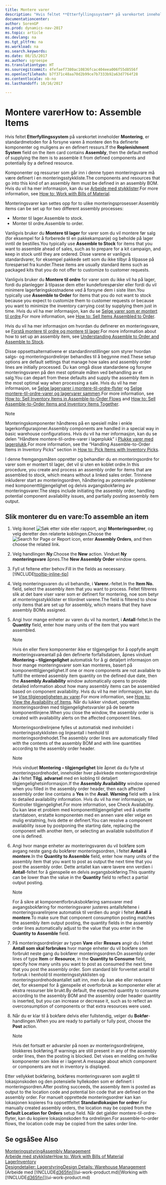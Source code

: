 ```yaml
---
title: Montere varer
description: "Hvis feltet **Etterfyllingssystem** på varekortet inneholder **Montering**, er standardmetoden for å forsyne varen å montere den fra definerte komponenter og muligens av en definert ressurs."
documentationcenter: 
author: SorenGP
ms.prod: dynamics-nav-2017
ms.topic: article
ms.devlang: na
ms.tgt_pltfrm: na
ms.workload: na
ms.search.keywords: 
ms.date: 08/15/2017
ms.author: sgroespe
ms.translationtype: HT
ms.sourcegitcommit: 4fefaef7380ac10836fcac404eea006f55d8556f
ms.openlocfilehash: b7f371c48aa70d2b99ce7b7333b92a63d7764f28
ms.contentlocale: nb-no
ms.lasthandoff: 10/16/2017

---
```

# <a name="how-to-assemble-items"></a><span data-ttu-id="8278f-103">Montere varer</span><span class="sxs-lookup"><span data-stu-id="8278f-103">How to: Assemble Items</span></span>
<span data-ttu-id="8278f-104">Hvis feltet **Etterfyllingssystem** på varekortet inneholder **Montering**, er standardmetoden for å forsyne varen å montere den fra definerte komponenter og muligens av en definert ressurs.</span><span class="sxs-lookup"><span data-stu-id="8278f-104">If the **Replenishment System** field on the item card contains **Assembly**, then the default method of supplying the item is to assemble it from defined components and potentially by a defined resource.</span></span>  

<span data-ttu-id="8278f-105">Komponenter og ressurser som går inn i denne typen monteringsvare må være definert i en monteringsstykkliste.</span><span class="sxs-lookup"><span data-stu-id="8278f-105">The components and resources that go into this kind of an assembly item must be defined in an assembly BOM.</span></span> <span data-ttu-id="8278f-106">Hvis du vil ha mer informasjon, kan du se [Arbeide med stykklister](inventory-how-work-BOMs.md).</span><span class="sxs-lookup"><span data-stu-id="8278f-106">For more information, see [How to: Work with Bills of Material](inventory-how-work-BOMs.md).</span></span>  

<span data-ttu-id="8278f-107">Monteringsvarer kan settes opp for to ulike monteringsprosesser:</span><span class="sxs-lookup"><span data-stu-id="8278f-107">Assembly items can be set up for two different assembly processes:</span></span>  

-   <span data-ttu-id="8278f-108">Monter til lager.</span><span class="sxs-lookup"><span data-stu-id="8278f-108">Assemble to stock.</span></span>  
-   <span data-ttu-id="8278f-109">Monter til ordre.</span><span class="sxs-lookup"><span data-stu-id="8278f-109">Assemble to order.</span></span>  

<span data-ttu-id="8278f-110">Vanligvis bruker du **Montere til lager** for varer som du vil montere før salg (for eksempel for å forberede til en pakkekampanje) og beholde på lager inntil de bestilles.</span><span class="sxs-lookup"><span data-stu-id="8278f-110">You typically use **Assemble to Stock** for items that you want to assemble ahead of sales, such as to prepare for a kit campaign, and keep in stock until they are ordered.</span></span> <span data-ttu-id="8278f-111">Disse varene er vanligvis standardvarer, for eksempel pakkede sett som du ikke tilbyr å tilpasse på forespørsel fra kunder.</span><span class="sxs-lookup"><span data-stu-id="8278f-111">These items are usually standard items such as packaged kits that you do not offer to customize to customer requests.</span></span>  

<span data-ttu-id="8278f-112">Vanligvis bruker du **Montere til ordre** for varer som du ikke vil ha på lager, fordi du planlegger å tilpasse dem etter kundeforespørsler eller fordi du vil minimere lagerføringskostnadene ved å forsyne dem i siste liten.</span><span class="sxs-lookup"><span data-stu-id="8278f-112">You typically use **Assemble to Order** for items that you do not want to stock because you expect to customize them to customer requests or because you want to minimize the inventory carrying cost by supplying them just in time.</span></span> <span data-ttu-id="8278f-113">Hvis du vil ha mer informasjon, kan du se [Selge varer som er montert til ordre](assembly-how-to-sell-items-assembled-to-order.md).</span><span class="sxs-lookup"><span data-stu-id="8278f-113">For more information, see [How to: Sell Items Assembled to Order](assembly-how-to-sell-items-assembled-to-order.md).</span></span>  

<span data-ttu-id="8278f-114">Hvis du vil ha mer informasjon om hvordan du definerer en monteringsvare, se [Forstå montere til ordre og montere til lager](assembly-assemble-to-order-or-assemble-to-stock.md).</span><span class="sxs-lookup"><span data-stu-id="8278f-114">For more information about how to set up an assembly item, see [Understanding Assemble to Order and Assemble to Stock](assembly-assemble-to-order-or-assemble-to-stock.md).</span></span>  

<span data-ttu-id="8278f-115">Disse oppsettsalternativene er standardinnstillinger som styrer hvordan salgs- og monteringsordrelinjer behandles til å begynne med.</span><span class="sxs-lookup"><span data-stu-id="8278f-115">These setup options are default settings that manage how sales and assembly order lines are initially processed.</span></span> <span data-ttu-id="8278f-116">Du kan omgå disse standardene og forsyne monteringsvaren på den mest optimale måten ved behandling av et salg.</span><span class="sxs-lookup"><span data-stu-id="8278f-116">You can depart from these defaults and supply the assembly item in the most optimal way when processing a sale.</span></span> <span data-ttu-id="8278f-117">Hvis du vil ha mer informasjon, se [Selge lagervarer i montere-til-ordre-flyter](assembly-how-to-sell-assemble-to-order-items-and-inventory-items-together.md) og [Selge montere-til-ordre-varer og lagervarer sammen](assembly-how-to-sell-assemble-to-order-items-and-inventory-items-together.md).</span><span class="sxs-lookup"><span data-stu-id="8278f-117">For more information, see [How to: Sell Inventory Items in Assemble-to-Order Flows](assembly-how-to-sell-assemble-to-order-items-and-inventory-items-together.md) and [How to: Sell Assemble-to-Order Items and Inventory Items Together](assembly-how-to-sell-assemble-to-order-items-and-inventory-items-together.md).</span></span>

> [!NOTE]  
> <span data-ttu-id="8278f-118">Monteringskomponenter håndteres på en spesiell måte i enkle lagerkonfigurasjoner.</span><span class="sxs-lookup"><span data-stu-id="8278f-118">Assembly components are handled in a special way in basic warehouse configurations.</span></span> <span data-ttu-id="8278f-119">Hvis du vil ha mer informasjon, kan du se delen "Håndtere montere-til-ordre-varer i lagerplukk" i [Plukke varer med lagerplukk](warehouse-how-to-pick-items-with-inventory-picks.md).</span><span class="sxs-lookup"><span data-stu-id="8278f-119">For more information, see the “Handling Assemble-to-Order Items in Inventory Picks” section in [How to: Pick Items with Inventory Picks](warehouse-how-to-pick-items-with-inventory-picks.md).</span></span>   

<span data-ttu-id="8278f-120">I denne fremgangsmåten oppretter og behandler du en monteringsordre for varer som er montert til lager, det vil si uten en koblet ordre.</span><span class="sxs-lookup"><span data-stu-id="8278f-120">In this procedure, you create and process an assembly order for items that are assembled to stock, which means without a linked sales order.</span></span> <span data-ttu-id="8278f-121">Trinnene inkluderer start av monteringsordren, håndtering av potensielle problemer med komponenttilgjengelighet og delvis avgangsbokføring av monteringsvarer.</span><span class="sxs-lookup"><span data-stu-id="8278f-121">The steps include initiating the assembly order, handling potential component availability issues, and partially posting assembly item output.</span></span>

## <a name="to-assemble-an-item"></a><span data-ttu-id="8278f-122">Slik monterer du en vare:</span><span class="sxs-lookup"><span data-stu-id="8278f-122">To assemble an item</span></span>  
1.  <span data-ttu-id="8278f-123">Velg ikonet ![Søk etter side eller rapport](media/ui-search/search_small.png "Søk etter side eller rapport"), angi **Monteringsordrer**, og velg deretter den relaterte koblingen.</span><span class="sxs-lookup"><span data-stu-id="8278f-123">Choose the ![Search for Page or Report](media/ui-search/search_small.png "Search for Page or Report icon") icon, enter **Assembly Orders**, and then choose the related link.</span></span>  
2.  <span data-ttu-id="8278f-124">Velg handlingen **Ny**.</span><span class="sxs-lookup"><span data-stu-id="8278f-124">Choose the **New** action.</span></span> <span data-ttu-id="8278f-125">Vinduet **Ny monteringsvare** åpnes.</span><span class="sxs-lookup"><span data-stu-id="8278f-125">The **New Assembly Order** window opens.</span></span>  
3.  <span data-ttu-id="8278f-126">Fyll ut feltene etter behov.</span><span class="sxs-lookup"><span data-stu-id="8278f-126">Fill in the fields as necessary.</span></span> [!INCLUDE[tooltip-inline-tip](includes/tooltip-inline-tip_md.md)]
4.  <span data-ttu-id="8278f-127">Velg monteringsvaren du vil behandle, i **Varenr.**-feltet.</span><span class="sxs-lookup"><span data-stu-id="8278f-127">In the **Item No.** field, select the assembly item that you want to process.</span></span> <span data-ttu-id="8278f-128">Feltet filtreres slik at det bare viser varer som er definert for montering, noe som betyr at monteringsstykklister er tilordnet varene.</span><span class="sxs-lookup"><span data-stu-id="8278f-128">The field is filtered to show only items that are set up for assembly, which means that they have assembly BOMs assigned.</span></span>  
5.  <span data-ttu-id="8278f-129">Angi hvor mange enheter av varen du vil ha montert, i **Antall**-feltet.</span><span class="sxs-lookup"><span data-stu-id="8278f-129">In the **Quantity** field, enter how many units of the item that you want assembled.</span></span>  

    > [!NOTE]  
    >  <span data-ttu-id="8278f-130">Hvis én eller flere komponenter ikke er tilgjengelige for å oppfylle angitt monteringsvareantall på den definerte forfallsdatoen, åpnes vinduet **Montering – tilgjengelighet** automatisk for å gi detaljert informasjon om hvor mange monteringsvarer som kan monteres, basert på komponenttilgjengelighet.</span><span class="sxs-lookup"><span data-stu-id="8278f-130">If one or more components are not available to fulfill the entered assembly item quantity on the defined due date, then the **Assembly Availability** window automatically opens to provide detailed information about how many assembly items can be assembled based on component availability.</span></span> <span data-ttu-id="8278f-131">Hvis du vil ha mer informasjon, kan du se [Vise tilgjengeligheten av varer](inventory-how-availability-overview.md).</span><span class="sxs-lookup"><span data-stu-id="8278f-131">For more information, see [How to: View the Availability of Items](inventory-how-availability-overview.md).</span></span> <span data-ttu-id="8278f-132">Når du lukker vinduet, opprettes monteringsordren med tilgjengelighetsvarsler på de berørte komponentlinjene.</span><span class="sxs-lookup"><span data-stu-id="8278f-132">When you close the window, the assembly order is created with availability alerts on the affected component lines.</span></span>  

    <span data-ttu-id="8278f-133">Monteringsordrelinjene fylles ut automatisk med innholdet i monteringsstykklisten og linjeantall i henhold til monteringsordrehodet.</span><span class="sxs-lookup"><span data-stu-id="8278f-133">The assembly order lines are automatically filled with the contents of the assembly BOM and with line quantities according to the assembly order header.</span></span>  

    > [!NOTE]  
    >  <span data-ttu-id="8278f-134">Hvis vinduet **Montering – tilgjengelighet** ble åpnet da du fylte ut monteringsordrehodet, inneholder hver påvirkede monteringsordrelinje **Ja** i feltet **Tilgj. advarsel** med en kobling til detaljert tilgjengelighetsinformasjon.</span><span class="sxs-lookup"><span data-stu-id="8278f-134">If the **Assembly Availability** window opened when you filled in the assembly order header, then each affected assembly order line contains a **Yes** in the **Avail. Warning** field with a link to detailed availability information.</span></span> <span data-ttu-id="8278f-135">Hvis du vil ha mer informasjon, se Kontroller tilgjengelighet.</span><span class="sxs-lookup"><span data-stu-id="8278f-135">For more information, see Check Availability.</span></span> <span data-ttu-id="8278f-136">Du kan løse et problem med komponenttilgjengelighet ved å utsette startdatoen, erstatte komponenten med en annen vare eller velge en mulig erstatning, hvis dette er definert.</span><span class="sxs-lookup"><span data-stu-id="8278f-136">You can resolve a component availability issue by postponing the starting date, replacing the component with another item, or selecting an available substitution if one is defined.</span></span>  

6.  <span data-ttu-id="8278f-137">Angi hvor mange enheter av monteringsvaren du vil bokføre som avgang neste gang du bokfører monteringsordren, i feltet **Antall å montere**.</span><span class="sxs-lookup"><span data-stu-id="8278f-137">In the **Quantity to Assemble** field, enter how many units of the assembly item that you want to post as output the next time that you post the assembly order.</span></span> <span data-ttu-id="8278f-138">Dette antallet kan være lavere enn verdien i **Antall**-feltet for å gjenspeile en delvis avgangsbokføring.</span><span class="sxs-lookup"><span data-stu-id="8278f-138">This quantity can be lower than the value in the **Quantity** field to reflect a partial output posting.</span></span>  

    > [!NOTE]  
    >  <span data-ttu-id="8278f-139">For å sikre at komponentforbruksbokføring samsvarer med avgangsbokføring for monteringsvarer justeres antallsfeltene i monteringsvarelinjene automatisk til verdien du angir i feltet **Antall å montere**.</span><span class="sxs-lookup"><span data-stu-id="8278f-139">To make sure that component consumption posting matches the assembly item output posting, the quantity fields in the assembly order lines automatically adjust to the value that you enter in the **Quantity to Assemble** field.</span></span>  
7.  <span data-ttu-id="8278f-140">På monteringsordrelinjer av typen **Vare** eller **Ressurs** angir du i feltet **Antall som skal forbrukes** hvor mange enheter du vil bokføre som forbrukt neste gang du bokfører monteringsordren.</span><span class="sxs-lookup"><span data-stu-id="8278f-140">On assembly order lines of type **Item** or **Resource**, in the **Quantity to Consume** field, specify how many units you want to post as consumed the next time that you post the assembly order.</span></span> <span data-ttu-id="8278f-141">Som standard blir forventet antall til forbruk i henhold til monteringsstykklisten og monteringsordrehodeantallet satt inn, men du kan øke eller redusere det, for eksempel for å gjenspeile et overforbruk av komponenter eller at ekstra ressurser ble brukt.</span><span class="sxs-lookup"><span data-stu-id="8278f-141">By default, the expected quantity to consume according to the assembly BOM and the assembly order header quantity is inserted, but you can increase or decrease it, such as to reflect an overconsumption of components or that extra resources were used.</span></span>  
8.  <span data-ttu-id="8278f-142">Når du er klar til å bokføre delvis eller fullstendig, velger du **Bokfør**-handlingen.</span><span class="sxs-lookup"><span data-stu-id="8278f-142">When you are ready to partially or fully post, choose the **Post** action.</span></span>  

    > [!NOTE]  
    >  <span data-ttu-id="8278f-143">Hvis det fortsatt er advarsler på noen av monteringsordrelinjene, blokkeres bokføring.</span><span class="sxs-lookup"><span data-stu-id="8278f-143">If warnings are still present in any of the assembly order lines, then the posting is blocked.</span></span> <span data-ttu-id="8278f-144">Det vises en melding om hvilke komponenter som ikke er i lageret.</span><span class="sxs-lookup"><span data-stu-id="8278f-144">A message about which component or components are not in inventory is displayed.</span></span>  

<span data-ttu-id="8278f-145">Etter vellykket bokføring, bokføres monteringsvaren som avgått til lokasjonskoden og den potensielle hyllekoden som er definert i monteringsordren.</span><span class="sxs-lookup"><span data-stu-id="8278f-145">After posting succeeds, the assembly item is posted as output to the location code and potential bin code that are defined on the assembly order.</span></span> <span data-ttu-id="8278f-146">For manuelt opprettede monteringsordrer kan kan lokasjonen kopieres fra oppsettfeltet **Standardlokasjon for ordrer**.</span><span class="sxs-lookup"><span data-stu-id="8278f-146">For manually created assembly orders, the location may be copied from the **Default Location for Orders** setup field.</span></span> <span data-ttu-id="8278f-147">Når det gjelder montere-til-ordre-flyter, kan du kopiere lokasjonskoden fra ordrelinjen.</span><span class="sxs-lookup"><span data-stu-id="8278f-147">For assemble-to-order flows, the location code may be copied from the sales order line.</span></span>  

## <a name="see-also"></a><span data-ttu-id="8278f-148">Se også</span><span class="sxs-lookup"><span data-stu-id="8278f-148">See Also</span></span>
[<span data-ttu-id="8278f-149">Monteringsstyring</span><span class="sxs-lookup"><span data-stu-id="8278f-149">Assembly Management</span></span>](assembly-assemble-items.md)  
[<span data-ttu-id="8278f-150">Arbeide med stykklister</span><span class="sxs-lookup"><span data-stu-id="8278f-150">How to: Work with Bills of Material</span></span>](inventory-how-work-BOMs.md)  
[<span data-ttu-id="8278f-151">Lager</span><span class="sxs-lookup"><span data-stu-id="8278f-151">Inventory</span></span>](inventory-manage-inventory.md)  
[<span data-ttu-id="8278f-152">Designdetaljer: Lagerstyring</span><span class="sxs-lookup"><span data-stu-id="8278f-152">Design Details: Warehouse Management</span></span>](design-details-warehouse-management.md)  
<span data-ttu-id="8278f-153">[Arbeide med [!INCLUDE[d365fin](includes/d365fin_md.md)]](ui-work-product.md)</span><span class="sxs-lookup"><span data-stu-id="8278f-153">[Working with [!INCLUDE[d365fin](includes/d365fin_md.md)]](ui-work-product.md)</span></span>

